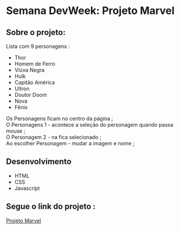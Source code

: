 # Semana DevWeek: Projeto Marvel
## Sobre o projeto:
Lista com 9 personagens :
<ul>
<li>Thor</li>
<li>Homem de Ferro</li>
<li>Viúva Negra</li>
<li>Hulk</li>
<li>Capitão América</li>
<li>Ultron</li>
<li>Doutor Doom</li>
<li>Nova</li>
<li>Fênix</li>
</ul>

Os Personagens ficam no centro da página ;<br>
O Personagens 1 - acontece a seleção do personagem quando passa mouse ;<br>
O Personagem 2 - na fica selecionado ;<br>
Ao escolher Personagem - mudar a imagem e nome ;<br>

## Desenvolvimento 
<ul>
<li>HTML</li>
<li>CSS</li>
<li>Javascript</li>
</ul>

## Segue o link do projeto :
<a href="https://renatoanjo.github.io/Dev-Week/">Projeto Marvel</a>
